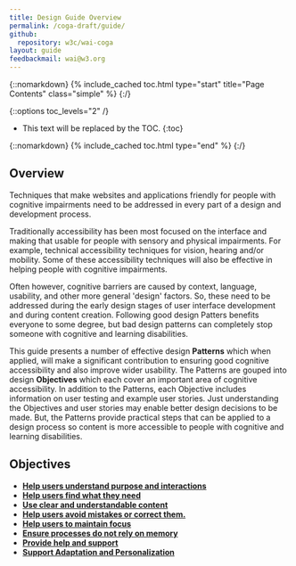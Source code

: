 ```yaml
---
title: Design Guide Overview
permalink: /coga-draft/guide/
github:
  repository: w3c/wai-coga
layout: guide
feedbackmail: wai@w3.org
---
```


{::nomarkdown}
{% include_cached toc.html type="start" title="Page Contents" class="simple" %}
{:/}

{::options toc_levels="2" /}

- This text will be replaced by the TOC.
  {:toc}

{::nomarkdown}
{% include_cached toc.html type="end" %}
{:/}

## Overview

Techniques that make websites and applications friendly for people with cognitive impairments need to be addressed in every part of a design and development process.

Traditionally accessibility has been most focused on the interface and making that usable for people with sensory and physical impairments. For example, technical accessibility techniques for vision, hearing and/or mobility. Some of these accessibility techniques will also be effective in helping people with cognitive impairments.

Often however, cognitive barriers are caused by context, language, usability, and other more general 'design' factors. So, these need to be addressed during the early design stages of user interface development and during content creation. Following good design Patters benefits everyone to some degree, but bad design patterns can completely stop someone with cognitive and learning disabilities.

This guide presents a number of effective design **Patterns** which when applied, will make a significant contribution to ensuring good cognitive accessibility and also improve wider usability. The Patterns are gouped into design **Objectives** which each cover an important area of cognitive accessibility. In addition to the Patterns, each Objective includes information on user testing and example user stories. Just understanding the Objectives and user stories may enable better design decisions to be made. But, the Patterns provide practical steps that can be applied to a design process so content is more accessible to people with cognitive and learning disabilities.

## Objectives

- **[Help users understand purpose and interactions](./understandable/)**
- **[Help users find what they need](./findable)**
- **[Use clear and understandable content](./clear)**
- **[Help users avoid mistakes or correct them.](./certain)**
- **[Help users to maintain focus](./engrossing)**
- **[Ensure processes do not rely on memory](./forgettable)**
- **[Provide help and support](./helpful)**
- **[Support Adaptation and Personalization](./adaptable)**
